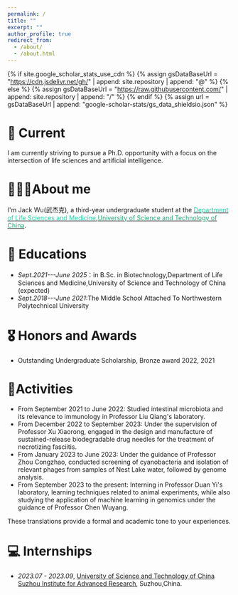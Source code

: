 ```yaml
---
permalink: /
title: ""
excerpt: ""
author_profile: true
redirect_from: 
  - /about/
  - /about.html
---
```


{% if site.google_scholar_stats_use_cdn %}
{% assign gsDataBaseUrl = "https://cdn.jsdelivr.net/gh/" | append: site.repository | append: "@" %}
{% else %}
{% assign gsDataBaseUrl = "https://raw.githubusercontent.com/" | append: site.repository | append: "/" %}
{% endif %}
{% assign url = gsDataBaseUrl | append: "google-scholar-stats/gs_data_shieldsio.json" %}

<span class='anchor' id='about-me'></span>

# 🍭 Current
I am currently striving to pursue a Ph.D. opportunity with a focus on the intersection of life sciences and artificial intelligence.

#  👨🏼‍🎓About me
I'm Jack Wu(武杰克), a third-year undergraduate student at the [<span style="color:#1bd1a5;">Department of Life Sciences and Medicine</span>](http://enbiomed.ustc.edu.cn/main.htm),[<span style="color:#21a675;">University of Science and Technology of China</span>](https://www.ustc.edu.cn/).

# 📖 Educations
- *Sept.2021---June 2025*：in B.Sc. in Biotechnology,Department of Life Sciences and Medicine,University of Science and Technology of China (expected)
- *Sept.2018---June 2021*:The Middle School Attached To Northwestern Polytechnical University

# 🎖 Honors and Awards
- Outstanding Undergraduate Scholarship, Bronze award 2022, 2021

# 🧪Activities

- From September 2021 to June 2022: Studied intestinal microbiota and its relevance to immunology in Professor Liu Qiang's laboratory.
- From December 2022 to September 2023: Under the supervision of Professor Xu Xiaorong, engaged in the design and manufacture of sustained-release biodegradable drug needles for the treatment of necrotizing fasciitis.
- From January 2023 to June 2023: Under the guidance of Professor Zhou Congzhao, conducted screening of cyanobacteria and isolation of relevant phages from samples of Nest Lake water, followed by genome analysis.
- From September 2023 to the present: Interning in Professor Duan Yi's laboratory, learning techniques related to animal experiments, while also studying the application of machine learning in genomics under the guidance of Professor Chen Wuyang.

These translations provide a formal and academic tone to your experiences.

# 💻 Internships
- *2023.07 - 2023.09*, [University of Science and Technology of China Suzhou Institute for Advanced Research]([https://github.com/a-green-hand-jack/](https://sz.ustc.edu.cn/index.html)https://sz.ustc.edu.cn/index.html), Suzhou,China.
